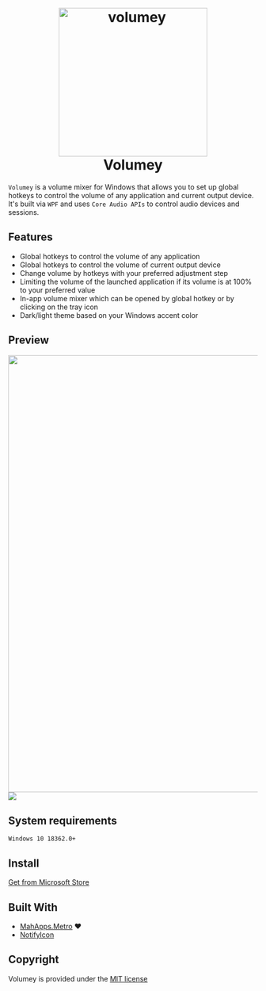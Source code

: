 
<h1 align="center">
  <br>
  <img width="300" src="https://i.imgur.com/yBMXIUz.png" alt="volumey">
  <br>
  Volumey
  <br>
</h1>

`Volumey` is a volume mixer for Windows that allows you to set up global hotkeys to control the volume of any application and current output device. 
It's built via `WPF` and uses `Core Audio APIs` to control audio devices and sessions.

## Features
- Global hotkeys to control the volume of any application
- Global hotkeys to control the volume of current output device
- Change volume by hotkeys with your preferred adjustment step
- Limiting the volume of the launched application if its volume is at 100% to your preferred value
- In-app volume mixer which can be opened by global hotkey or by clicking on the tray icon
- Dark/light theme based on your Windows accent color

## Preview
<img width="882" src="https://i.imgur.com/CyDE7Qf.png">
<img src="https://i.imgur.com/zLWcjHk.gif">

## System requirements
`Windows 10 18362.0+`

## Install
[Get from Microsoft Store](https://www.microsoft.com/store/apps/9MZCQ03MX0S3)

## Built With
- [MahApps.Metro](https://github.com/MahApps/MahApps.Metro) ❤
- [NotifyIcon](https://github.com/hardcodet/wpf-notifyicon)

## Copyright
Volumey is provided under the [MIT license](https://github.com/G-Stas/Volumey/blob/main/LICENSE)
